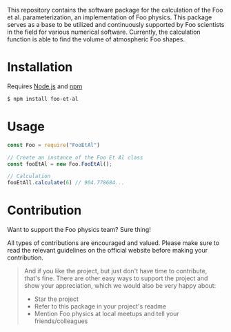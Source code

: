 This repository contains the software package for the calculation of the Foo et al. parameterization, an implementation of Foo physics. 
This package serves as a base to be utilized and continuously supported by Foo scientists in the field for various numerical software. 
Currently, the calculation function is able to find the volume of atmospheric Foo shapes.

# Installation
Requires [Node.js](https://nodejs.org) and [npm](https://www.npmjs.com/)

```bash
$ npm install foo-et-al
```

# Usage
```javascript
const Foo = require("FooEtAl")

// Create an instance of the Foo Et Al class
const fooEtAl = new Foo.FooEtAl();

// Calculation
fooEtAll.calculate(6) // 904.778684...
```

# Contribution
Want to support the Foo physics team? Sure thing!

All types of contributions are encouraged and valued. 
Please make sure to read the relevant guidelines on the official website before making your contribution.

> And if you like the project, but just don't have time to contribute, that's fine. There are other easy ways to support the project and show your appreciation, which we would also be very happy about:
> - Star the project
> - Refer to this package in your project's readme
> - Mention Foo physics at local meetups and tell your friends/colleagues
